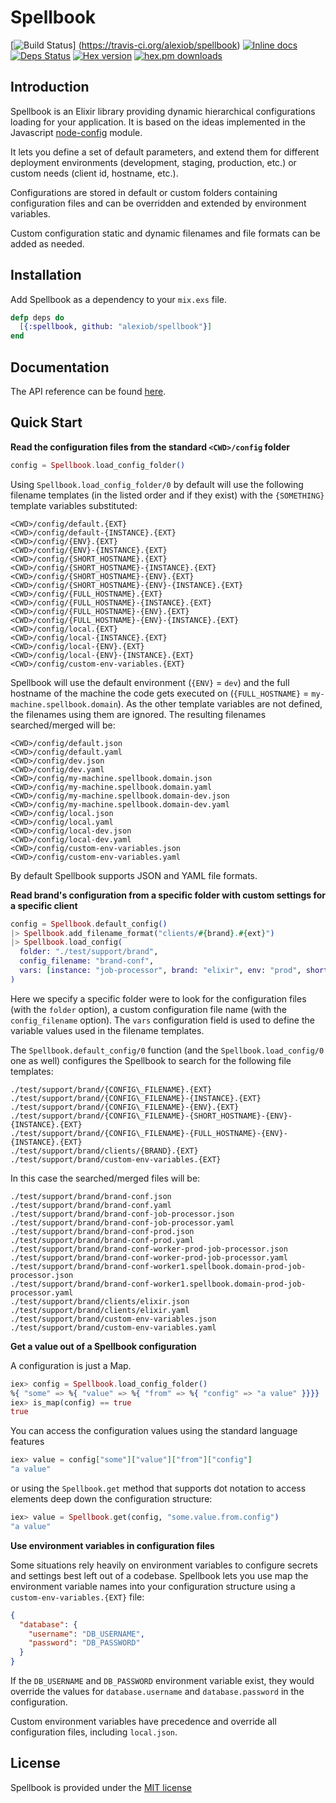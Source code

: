 Spellbook
=========
[![Build Status](https://travis-ci.org/alexiob/spellbook.svg?branch=master)]
(https://travis-ci.org/alexiob/spellbook)
[![Inline docs](http://inch-ci.org/github/alexiob/spellbook.svg)](http://inch-ci.org/github/alexiob/spellbook)
[![Deps Status](https://beta.hexfaktor.org/badge/all/github/alexiob/spellbook.svg)](https://beta.hexfaktor.org/github/alexiob/spellbook)
[![Hex version](https://img.shields.io/hexpm/v/spellbook.svg)](https://hex.pm/packages/spellbook)
[![hex.pm downloads](https://img.shields.io/hexpm/dt/spellbook.svg)](https://hex.pm/packages/spellbook)

Introduction
------------

Spellbook is an Elixir library providing dynamic hierarchical configurations loading for your application.
It is based on the ideas implemented in the Javascript [node-config](https://nodei.co/npm/config/) module.

It lets you define a set of default parameters, and extend them for different deployment environments (development, staging, production, etc.) or custom needs (client id, hostname, etc.).

Configurations are stored in default or custom folders containing configuration files and can be overridden and extended by environment variables.

Custom configuration static and dynamic filenames and file formats can be added as needed.

Installation
------------

Add Spellbook as a dependency to your `mix.exs` file.

```elixir
defp deps do
  [{:spellbook, github: "alexiob/spellbook"}]
end
```

Documentation
-------------
The API reference can be found [here](https://hexdocs.pm/dumballah/api-reference.html).


Quick Start
-----------

**Read the configuration files from the standard `<CWD>/config` folder**

```elixir
config = Spellbook.load_config_folder()
```

Using `Spellbook.load_config_folder/0` by default will use the following filename templates (in the listed order and if they exist) with the `{SOMETHING}` template variables substituted:

```
<CWD>/config/default.{EXT}
<CWD>/config/default-{INSTANCE}.{EXT}
<CWD>/config/{ENV}.{EXT}
<CWD>/config/{ENV}-{INSTANCE}.{EXT}
<CWD>/config/{SHORT_HOSTNAME}.{EXT}
<CWD>/config/{SHORT_HOSTNAME}-{INSTANCE}.{EXT}
<CWD>/config/{SHORT_HOSTNAME}-{ENV}.{EXT}
<CWD>/config/{SHORT_HOSTNAME}-{ENV}-{INSTANCE}.{EXT}
<CWD>/config/{FULL_HOSTNAME}.{EXT}
<CWD>/config/{FULL_HOSTNAME}-{INSTANCE}.{EXT}
<CWD>/config/{FULL_HOSTNAME}-{ENV}.{EXT}
<CWD>/config/{FULL_HOSTNAME}-{ENV}-{INSTANCE}.{EXT}
<CWD>/config/local.{EXT}
<CWD>/config/local-{INSTANCE}.{EXT}
<CWD>/config/local-{ENV}.{EXT}
<CWD>/config/local-{ENV}-{INSTANCE}.{EXT}
<CWD>/config/custom-env-variables.{EXT}
```

Spellbook will use the default  environment (`{ENV}` = `dev`) and the full hostname of the machine the code gets executed on (`{FULL_HOSTNAME}` = `my-machine.spellbook.domain`). As the other template variables are not defined, the filenames using them are ignored. 
The resulting filenames searched/merged will be:

```
<CWD>/config/default.json
<CWD>/config/default.yaml
<CWD>/config/dev.json
<CWD>/config/dev.yaml
<CWD>/config/my-machine.spellbook.domain.json
<CWD>/config/my-machine.spellbook.domain.yaml
<CWD>/config/my-machine.spellbook.domain-dev.json
<CWD>/config/my-machine.spellbook.domain-dev.yaml
<CWD>/config/local.json
<CWD>/config/local.yaml
<CWD>/config/local-dev.json
<CWD>/config/local-dev.yaml
<CWD>/config/custom-env-variables.json
<CWD>/config/custom-env-variables.yaml
```

By default Spellbook supports JSON and YAML file formats.

**Read brand's configuration from a specific folder with custom settings for a specific client**

```elixir
config = Spellbook.default_config()
|> Spellbook.add_filename_format("clients/#{brand}.#{ext}")
|> Spellbook.load_config(
  folder: "./test/support/brand",
  config_filename: "brand-conf",
  vars: [instance: "job-processor", brand: "elixir", env: "prod", short_hostname: "worker"]
)
```

Here we specify a specific folder were to look for the configuration files (with the `folder` option), a custom configuration file name (with the `config_filename` option). The `vars` configuration field is used to define the variable values used in the filename templates. 

The `Spellbook.default_config/0` function (and the `Spellbook.load_config/0` one as well) configures the Spellbook to search for the following file templates:

```
./test/support/brand/{CONFIG\_FILENAME}.{EXT}
./test/support/brand/{CONFIG\_FILENAME}-{INSTANCE}.{EXT}
./test/support/brand/{CONFIG\_FILENAME}-{ENV}.{EXT}
./test/support/brand/{CONFIG\_FILENAME}-{SHORT_HOSTNAME}-{ENV}-{INSTANCE}.{EXT}
./test/support/brand/{CONFIG\_FILENAME}-{FULL_HOSTNAME}-{ENV}-{INSTANCE}.{EXT}
./test/support/brand/clients/{BRAND}.{EXT}
./test/support/brand/custom-env-variables.{EXT}
```

In this case the searched/merged files will be:

```
./test/support/brand/brand-conf.json
./test/support/brand/brand-conf.yaml
./test/support/brand/brand-conf-job-processor.json
./test/support/brand/brand-conf-job-processor.yaml
./test/support/brand/brand-conf-prod.json
./test/support/brand/brand-conf-prod.yaml
./test/support/brand/brand-conf-worker-prod-job-processor.json
./test/support/brand/brand-conf-worker-prod-job-processor.yaml
./test/support/brand/brand-conf-worker1.spellbook.domain-prod-job-processor.json
./test/support/brand/brand-conf-worker1.spellbook.domain-prod-job-processor.yaml
./test/support/brand/clients/elixir.json
./test/support/brand/clients/elixir.yaml
./test/support/brand/custom-env-variables.json
./test/support/brand/custom-env-variables.yaml
```

**Get a value out of a Spellbook configuration**

A configuration is just a Map.

```elixir
iex> config = Spellbook.load_config_folder()
%{ "some" => %{ "value" => %{ "from" => %{ "config" => "a value" }}}}
iex> is_map(config) == true
true
```

You can access the configuration values using the standard language features

```elixir
iex> value = config["some"]["value"]["from"]["config"]
"a value"
```

or using the `Spellbook.get` method that supports dot notation to access elements deep down the configuration structure:

```elixir
iex> value = Spellbook.get(config, "some.value.from.config")
"a value"
```

**Use environment variables in configuration files**

Some situations rely heavily on environment variables to configure secrets and settings best left out of a codebase. Spellbook lets you use map the environment variable names into your configuration structure using a `custom-env-variables.{EXT}` file:

```json
{
  "database": {
    "username": "DB_USERNAME",
    "password": "DB_PASSWORD"
  }
}
```

If the `DB_USERNAME` and `DB_PASSWORD` environment variable exist, they would override the values for `database.username` and `database.password` in the configuration.

Custom environment variables have precedence and override all configuration files, including `local.json`.

License
-------

Spellbook is provided under the [MIT license](LICENSE)